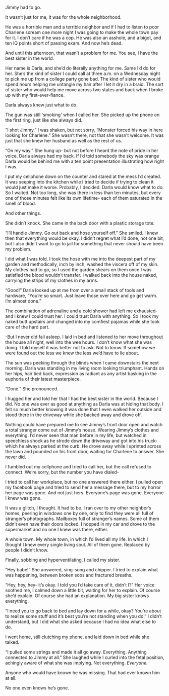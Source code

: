 Jimmy had to go.

It wasn’t just for me, it was for the whole neighborhood. 

He was a horrible man and a terrible neighbor and if I had to listen to poor Charlene scream one more night I was going to make the whole town pay for it. I don’t care if he was a cop. He was also an asshole, and a bigot, and ten IQ points short of passing exam. And now he’s dead. 

And until this afternoon, that wasn’t a problem for me. You see, I have the best sister in the world. 

Her name is Darla, and she’d do literally anything for me. Same I’d do for her. She’s the kind of sister I could call at three a.m. on a Wednesday night to pick me up from a college party gone bad. The kind of sister who would spend hours helping me untangle my hair after I let it dry in a braid. The sort of sister who would help me move across two states and back when I broke up with my first-ever-fiance. 

Darla always knew just what to do. 

The gun was still 'smoking' when I called her. She picked up the phone on the first ring, just like she always did. 

“I shot Jimmy.” I was shaken, but not sorry, “Monster forced his way in here looking for Charlene.” She wasn’t there, not that she wasn’t welcome. It was just that she knew her husband as well as the rest of us. 

“On my way.” She hung up- but not before I heard the note of pride in her voice. Darla always had my back. If I’d told somebody the sky was orange Darla would be behind me with a ten point presentation illustrating how right I was.

I put my cellphone down on the counter and stared at the mess I’d created. It was seeping into the kitchen while I tried to decide if trying to clean it would just make it worse. Probably, I decided. Darla would know what to do. So I waited. Not too long, she was there in less than ten minutes, but every one of those minutes felt like its own lifetime- each of them saturated in the smell of blood. 

And other things. 

She didn’t knock. She came in the back door with a plastic storage tote. 

“I’ll handle Jimmy. Go out back and hose yourself off.” She smiled. I knew then that everything would be okay. I didn’t regret what I’d done, not one bit, but I also didn’t want to go to jail for something that never should have been my problem. 

I did what I was told. I took the hose with me into the deepest part of my garden and methodically, inch by inch, washed the viscera off of my skin. My clothes had to go, so I used the garden shears on them once I was satisfied the blood wouldn’t transfer. I walked back into the house naked, carrying the strips of my clothes in my arms. 

“Good!” Darla looked up at me from over a small stack of tools and hardware, “You’re so smart. Just leave those over here and go get warm. I’m almost done.” 

The combination of adrenaline and a cold shower had left me exhausted- and I knew I could trust her. I could trust Darla with anything. So I took my naked butt upstairs and changed into my comfiest pajamas while she took care of the hard part. 

-But I never did fall asleep. I laid in bed and listened to her move throughout the house all night, well into the wee hours. I don’t know what she was doing. I told myself it was better not to ask. Not to know. If somehow we were found out the less we knew the less we’d have to lie about. 

The sun was peeking through the blinds when I came downstairs the next morning. Darla was standing in my living room looking triumphant. Hands on her hips, hair tied back, expression as radiant as any artist basking in the euphoria of their latest masterpiece.

“Done.” She pronounced. 

I hugged her and told her that I had the best sister in the world. Because I did. No one was ever as good at anything as Darla was at hiding that body. I felt so much better knowing it was done that I even walked her outside and stood there in the driveway while she backed away and drove off.

Nothing could have prepared me to see Jimmy’s front door open and watch a total stranger come out of Jimmy’s house. Wearing Jimmy’s clothes and everything. I’d never seen that man before in my life, but watched in speechless shock as he strode down the driveway and got into his truck- which he always parked at the curb. He drove away while I sprinted across the lawn and pounded on his front door, waiting for Charlene to answer. She never did. 

I fumbled out my cellphone and tried to call her, but the call refused to connect. We’re sorry, but the number you have dialed-

I tried to call her workplace, but no one answered there either. I pulled open my facebook page and tried to send her a message there, but to my horror her page was gone. And not just hers. Everyone’s page was gone. Everyone I knew was gone. 

It was a glitch, I thought. It had to be. I ran over to my other neighbor’s homes, peering in windows one by one, only to find they were all full of stranger’s photographs. Mailboxes full of stranger’s names. Some of them didn’t even have their doors locked. I hopped in my car and drove to the supermarket and no one I knew was there, either.

A whole town. My whole town, in which I’d lived all my life. In which I thought I knew every single living soul. All of them gone. Replaced by people I didn’t know.

Finally, sobbing and hyperventilating, I called my sister.

“Hey babe!” She answered, sing-song and chipper. I tried to explain what was happening, between broken sobs and fractured breaths.

“Hey, hey, hey- it’s okay. I told you I’d take care of it, didn’t I?” Her voice soothed me, I calmed down a little bit, waiting for her to explain. Of course she’d explain. Of course she had an explanation. My big sister knows everything.

“I need you to go back to bed and lay down for a while, okay? You’re about to realize some stuff and it’s best you’re not standing when you do.” I didn’t understand, but I did what she asked because I had no idea what else to do. 

I went home, still clutching my phone, and laid down in bed while she talked.

“I pulled some strings and made it all go away. Everything. Anything connected to Jimmy at all.” She laughed while I curled into the fetal position, achingly aware of what she was implying. Not everything. *Everyone.* 

Anyone who would have known he was missing. That had ever known him at all.

No one even knows he’s gone. 